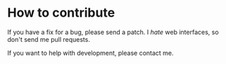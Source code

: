 # How to contribute

If you have a fix for a bug, please send a patch. I *hate* web interfaces, so don't
send me pull requests.

If you want to help with development, please contact me.
